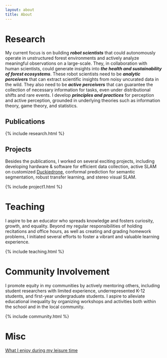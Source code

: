 ```yaml
---
layout: about
title: About
---
```


<!--author-->

# Research
My current focus is on building ***robot scientists*** that could autonomously operate in unstructured forest environments and actively analyze meaningful observations on a large-scale. 
They, in collaboration with human scientists, could generate insights into ***the health and sustainability of forest ecosystems***. 
These robot scientists need to be ***analytic perceivers*** that can extract scientific insights from noisy uncurated data in the wild. 
They also need to be ***active perceivers*** that can guarantee the collection of necessary information for tasks, even under distributional shifts and rare events. 
I develop ***principles and practices*** for perception and active perception, grounded in underlying theories such as information theory, game theory, and statistics. 

## Publications
{% include research.html %}

## Projects
Besides the publications, I worked on several exciting projects, including developing hardware & software for efficient data collection, active SLAM on customized [Duckiedrone](https://duckietown.com/), conformal prediction for semantic segmentation, robust transfer learning, and stereo visual SLAM.

{% include project1.html %}

# Teaching
I aspire to be an educator who spreads knowledge and fosters curiosity, growth, and equality. Beyond my regular responsibilities of holding recitations and office hours, as well as creating and grading homework problems, I initiated several efforts to foster a vibrant and valuable learning experience.

{% include teaching.html %}

<!-- ## Course Development Assistant
*Penn Engineering (March 2024 - Current)*

Assisted the development of the course "Mathematical Foundations for Machine Learning" for [online Master of Science in Engineering in Artificial Intelligence](https://online.seas.upenn.edu/degrees/mse-ai-online/). -->

<!-- ## Teaching Assistant
*Penn Engineering (September 2022 - Current)*
- Teaching assistant for graduate-level courses including [CIS 5200 Machine Learning 2022 Fall](https://alliance.seas.upenn.edu/~cis520/wiki/), [ESE 5460 Principles of Deep Learning 2023 Fall](https://pratikac.github.io/pub/23_ese546.pdf), [ESE 6050 Convex Optimization 2024 Spring](https://nikolaimatni.github.io/courses/ese6050-spring2024/index.html), and [ESE 5300 Probability Theory 2024 Fall](https://download-files.wixmp.com/raw/7ef210_75113719bf8342cab778ed81a13c4f1c.pdf?token=eyJhbGciOiJIUzI1NiIsInR5cCI6IkpXVCJ9.eyJpc3MiOiJ1cm46YXBwOmU2NjYzMGU3MTRmMDQ5MGFhZWExZjE0OWIzYjY5ZTMyIiwic3ViIjoidXJuOmFwcDplNjY2MzBlNzE0ZjA0OTBhYWVhMWYxNDliM2I2OWUzMiIsImF1ZCI6WyJ1cm46c2VydmljZTpmaWxlLmRvd25sb2FkIl0sImlhdCI6MTcxNTM3NTQ4MSwiZXhwIjoxNzE1Mzc2MzkxLCJqdGkiOiJkN2I5ZGJhYy01ODFkLTQ3NzYtOWEzZi0zNjVmZTFkY2M3ZmMiLCJvYmoiOltbeyJwYXRoIjoiL3Jhdy83ZWYyMTBfNzUxMTM3MTliZjgzNDJjYWI3NzhlZDgxYTEzYzRmMWMucGRmIn1dXSwiZGlzIjp7ImZpbGVuYW1lIjoiaW5mb18yMDIwLTIwMjEucGRmIiwidHlwZSI6ImlubGluZSJ9fQ.EWXuY_SLZF8oHjXec56lv_0X_0KREXw_moT_e9LbUd8).
- Developed recitation materials on machine learning concepts, information theory, and uncertainty quantification. Held recitations and office hours. Created exam banks. -->

# Community Involvement
I promote equity in my communities by actively mentoring others, including student researchers with limited experience, underrepresented K-12 students, and first-year undergraduate students. 
I aspire to alleviate educational inequality by organizing workshops and activities both within the school and in the local community.

{% include community.html %}

<!-- ## [Peer Research Advisor](https://curf.upenn.edu/undergraduate-research/research-peer-advisors)
*Penn Center for Undergraduate Research & Fellowships (September 2022 - Current)*
- Counseled undergraduate researchers regarding research opportunities, faculty mentors, and grants.
- Mentored 30 1st and 2nd year students interested in doing computer science, robotics, and statistics research.
- Compiled weekly research seminar lists to keep mentees informed about topics in their interested areas.
- Designed and held annual Python Programming for Research Workshops to introduce Python and common Python packages. -->

<!-- ## Robotics Education for Underrepresented Students
*Penn Engineering (September 2023 - Current)*
- Taught robotics to over 90 K-12 students in total in Philadelphia public schools who identify as being underrepresented in STEM fields.
- Presented and demonstrated my robotics research to 30 7th grade students.
- Taught Arduino basics to 30 10th grade students.
- Taught 30 high school students about mapping and planning in robotics. -->

<!-- ## Resident Advisor of a First-year Students’ Dorm
*College House & Academic Services (August 2023 - May 2024)*
- Counseled my residents on various aspects of academic and residential life and supporting them through the challenges of first-year college life.
- Hosted lunch and dinner sessions where faculty members join residents for conversations spanning topics on academic, research, and cultures.
- Organized information sessions to connect residents with the abundant research resources on campus.
- Recipient of *Excellence in Academic & Intellectual Life Award*. -->

<!-- ## Rykert After School Science Program
*Ridley College (September 2018 - May 2020)*
- Organized the program to engage underprivileged middle school students in science experiments in a laboratory environment often beyond their regular access.
- Led the development of intriguing experiments, including building electric wheels, building water rockets, and observing specimens under microscopes. -->

# Misc
[What I enjoy during my leisure time](/misc)